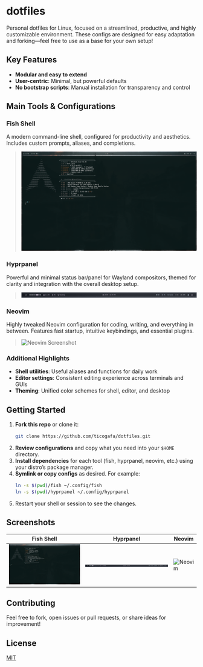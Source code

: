 # dotfiles

Personal dotfiles for Linux, focused on a streamlined, productive, and highly customizable environment. These configs are designed for easy adaptation and forking—feel free to use as a base for your own setup!

## Key Features

- **Modular and easy to extend**
- **User-centric**: Minimal, but powerful defaults
- **No bootstrap scripts**: Manual installation for transparency and control

## Main Tools & Configurations

### Fish Shell

A modern command-line shell, configured for productivity and aesthetics. Includes custom prompts, aliases, and completions.

> ![Fish Shell Screenshot](screenshots/fish.png)

### Hyprpanel

Powerful and minimal status bar/panel for Wayland compositors, themed for clarity and integration with the overall desktop setup.

> ![Hyprpanel Screenshot](screenshots/hyprpanel.png)

### Neovim

Highly tweaked Neovim configuration for coding, writing, and everything in between. Features fast startup, intuitive keybindings, and essential plugins.

> ![Neovim Screenshot](screenshots/neovim.png)

### Additional Highlights

- **Shell utilities**: Useful aliases and functions for daily work
- **Editor settings**: Consistent editing experience across terminals and GUIs
- **Theming**: Unified color schemes for shell, editor, and desktop

## Getting Started

1. **Fork this repo** or clone it:
    ```bash
    git clone https://github.com/ticogafa/dotfiles.git
    ```
2. **Review configurations** and copy what you need into your `$HOME` directory.
3. **Install dependencies** for each tool (fish, hyprpanel, neovim, etc.) using your distro’s package manager.
4. **Symlink or copy configs** as desired. For example:
    ```bash
    ln -s $(pwd)/fish ~/.config/fish
    ln -s $(pwd)/hyprpanel ~/.config/hyprpanel
    ```
5. Restart your shell or session to see the changes.

## Screenshots

| Fish Shell | Hyprpanel | Neovim |
|------------|-----------|--------|
| ![Fish Shell](screenshots/fish.png) | ![Hyprpanel](screenshots/hyprpanel.png) | ![Neovim](screenshots/neovim.png) |

## Contributing

Feel free to fork, open issues or pull requests, or share ideas for improvement!

## License

[MIT](LICENSE)
